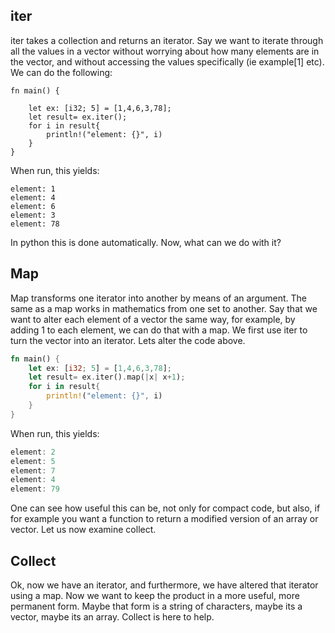 ## iter 
iter takes a collection and returns an iterator. Say we want to iterate through all the values in a vector without worrying about how many elements are in the vector, and without accessing the values specifically (ie example[1] etc). We can do the following:
```
fn main() {

    let ex: [i32; 5] = [1,4,6,3,78];
    let result= ex.iter();
    for i in result{
        println!("element: {}", i)
    }
}
```
When run, this yields:
```
element: 1 
element: 4 
element: 6 
element: 3 
element: 78
```

In python this is done automatically. Now, what can we do with it?
## Map
Map transforms one iterator into another by means of an argument. The same as a map works in mathematics from one set to another. Say that we want to alter each element of a vector the same way, for example, by adding 1 to each element, we can do that with a map. We first use iter to turn the vector into an iterator. Lets alter the code above. 
``` Rust
fn main() {
    let ex: [i32; 5] = [1,4,6,3,78];
    let result= ex.iter().map(|x| x+1);
    for i in result{
        println!("element: {}", i)
    }
}
```
When run, this yields:
``` Rust 
element: 2 
element: 5 
element: 7 
element: 4 
element: 79
```

One can see how useful this can be, not only for compact code, but also, if for example you want a function to return a modified version of an array or vector. Let us now examine collect. 

## Collect
Ok, now we have an iterator, and furthermore, we have altered that iterator using a map. Now we want to keep the product in a more useful, more permanent form. Maybe that form is a string of characters, maybe its a vector, maybe its an array. Collect is here to help. 
